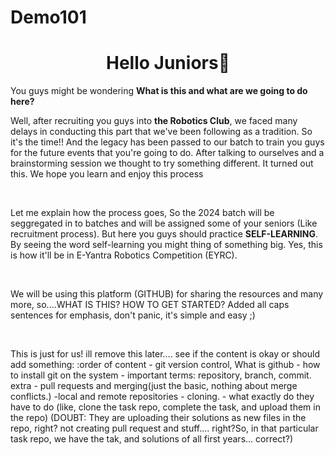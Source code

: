 # Demo101

<h1 align="center">Hello Juniors👋 </h1>

<p align="left">You guys might be wondering <b> What is this and what are we going to do here?</b>

Well, after recruiting you guys into <b>the Robotics Club</b>, we faced many delays in conducting this part that we've been following as a tradition. So it's the time!! 
And the legacy has been passed to our batch to train you guys for the future events that you're going to do. After talking to ourselves and a brainstorming session we thought to try something different. It turned out this. We hope you learn and enjoy this process
</p>
<br />
<p align="left">
Let me explain how the process goes, So the 2024 batch will be seggregated in to batches and will be assigned some of your seniors (Like recruitment process). But here you guys should practice <b>SELF-LEARNING</b>. By seeing the word self-learning you might thing of something big. Yes, this is how it'll be in E-Yantra Robotics Competition (EYRC). 
</p>
<br />
<p align="left">
We will be using this platform (GITHUB) for sharing the resources and many more, so....WHAT IS THIS? HOW TO GET STARTED?
Added all caps sentences for emphasis, don't panic, it's simple and easy ;)
</p>
<br />
</p>
This is just for us! ill remove this later.... see if the content is okay or should add something: :order of content - git version control, What is github - how to install git on the system - important terms: repository, branch, commit. extra - pull requests and merging(just the basic, nothing about merge conflicts.) -local and remote repositories - cloning. - what exactly do they have to do (like, clone the task repo, complete the task, and upload them in the repo)
(DOUBT: They are uploading their solutions as new files in the repo, right? not creating pull request and stuff.... right?So, in that particular task repo, we have the tak, and solutions of all first years... correct?)
</p>
